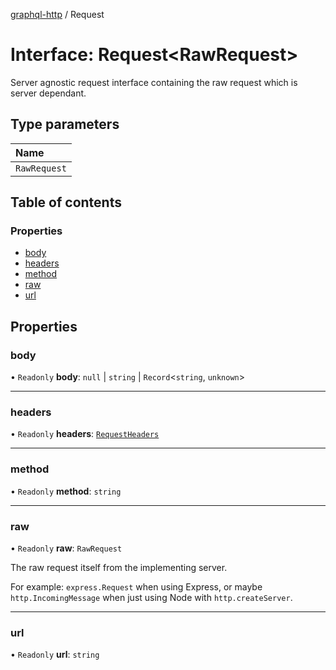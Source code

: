 [graphql-http](../README.md) / Request

# Interface: Request<RawRequest\>

Server agnostic request interface containing the raw request
which is server dependant.

## Type parameters

| Name |
| :------ |
| `RawRequest` |

## Table of contents

### Properties

- [body](Request.md#body)
- [headers](Request.md#headers)
- [method](Request.md#method)
- [raw](Request.md#raw)
- [url](Request.md#url)

## Properties

### body

• `Readonly` **body**: ``null`` \| `string` \| `Record`<`string`, `unknown`\>

___

### headers

• `Readonly` **headers**: [`RequestHeaders`](RequestHeaders.md)

___

### method

• `Readonly` **method**: `string`

___

### raw

• `Readonly` **raw**: `RawRequest`

The raw request itself from the implementing server.

For example: `express.Request` when using Express, or maybe
`http.IncomingMessage` when just using Node with `http.createServer`.

___

### url

• `Readonly` **url**: `string`
